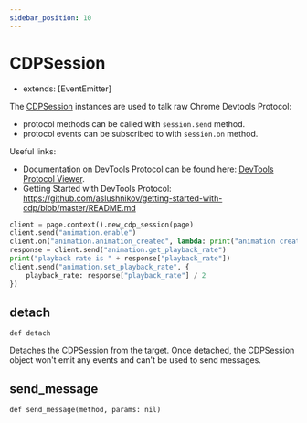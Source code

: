 ```yaml
---
sidebar_position: 10
---
```


# CDPSession

- extends: [EventEmitter]

The [CDPSession](./cdp_session) instances are used to talk raw Chrome Devtools Protocol:
- protocol methods can be called with `session.send` method.
- protocol events can be subscribed to with `session.on` method.

Useful links:
- Documentation on DevTools Protocol can be found here:
  [DevTools Protocol Viewer](https://chromedevtools.github.io/devtools-protocol/).
- Getting Started with DevTools Protocol:
  https://github.com/aslushnikov/getting-started-with-cdp/blob/master/README.md

```python sync title=example_bed004cd0b9cde7e172522563fa7a2be13934496c0789c7f9067c3c4e1ee9ded.py
client = page.context().new_cdp_session(page)
client.send("animation.enable")
client.on("animation.animation_created", lambda: print("animation created!"))
response = client.send("animation.get_playback_rate")
print("playback rate is " + response["playback_rate"])
client.send("animation.set_playback_rate", {
    playback_rate: response["playback_rate"] / 2
})

```


## detach

```
def detach
```

Detaches the CDPSession from the target. Once detached, the CDPSession object won't emit any events and can't be used to
send messages.

## send_message

```
def send_message(method, params: nil)
```


